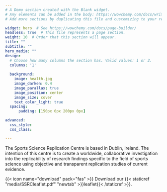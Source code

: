 ```yaml
---
# A Demo section created with the Blank widget.
# Any elements can be added in the body: https://wowchemy.com/docs/writing-markdown-latex/
# Add more sections by duplicating this file and customizing to your requirements.

widget: hero  # See https://wowchemy.com/docs/page-builder/
headless: true  # This file represents a page section.
weight: 10  # Order that this section will appear.
title: ""
subtitle: ""
hero_media: ""
design:
  # Choose how many columns the section has. Valid values: 1 or 2.
  columns: '1'
  
  background:
    image: health.jpg
    image_darken: 0.4
    image_parallax: true
    image_position: center
    image_size: cover
    text_color_light: true
  spacing:
      padding: [150px 0px 200px 0px]

advanced:
  css_style:
  css_class:

---
```


The Sports Science Replication Centre is based in Dublin, Ireland. The intention of this centre is to create a worldwide, collaborative investigation into the replicability of research findings specific to the field of sports science using objective and transparent replication studies of current evidence.

{{< icon name="download" pack="fas" >}} Download our {{< staticref "media/SSRCleaflet.pdf" "newtab" >}}leaflet{{< /staticref >}}.
